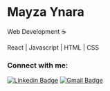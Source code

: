 # Mayza Ynara

Web Development :coffee:

React | Javascript | HTML | CSS

### Connect with me:

[![Linkedin Badge](https://img.shields.io/badge/LinkedIn-0077B5?style=for-the-badge&logo=linkedin&logoColor=white)](https://www.linkedin.com/in/mayza-ynara-mendes-rodrigues/)
[![Gmail Badge](https://img.shields.io/badge/Gmail-D14836?style=for-the-badge&logo=gmail&logoColor=white)](mailto:mayzamrodrigues@gmail.com)

